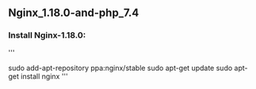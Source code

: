 ## Nginx_1.18.0-and-php_7.4

### Install Nginx-1.18.0:
'''

sudo add-apt-repository ppa:nginx/stable
sudo apt-get update
sudo apt-get install nginx
'''
